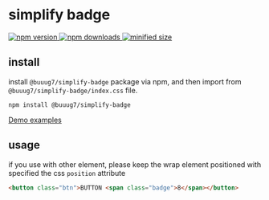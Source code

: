 # simplify badge

 <p>
    <a href="https://www.npmjs.com/package/@buuug7/simplify-badge?minimal=true">
        <img src="https://img.shields.io/npm/v/@buuug7/simplify-badge.svg" alt="npm version">
  	</a>
  	<a href="https://npmcharts.com/compare/@buuug7/simplify-badge?minimal=true">
  	    <img src="https://img.shields.io/npm/dm/@buuug7/simplify-badge.svg" alt="npm downloads"> 
  	</a>
  	<a href="#">
  	   <img src="https://img.shields.io/bundlephobia/min/@buuug7/simplify-badge.svg" alt="minified size"/>
  	</a>
 </p>

## install

install `@buuug7/simplify-badge` package via npm, and then import from `@buuug7/simplify-badge/index.css` file.

```
npm install @buuug7/simplify-badge
```

[Demo examples](https://buuug7.github.io/simplify/badge/index.html)

## usage

if you use with other element, please keep the wrap element positioned with specified the css `position` attribute

```html
<button class="btn">BUTTON <span class="badge">8</span></button>
```
